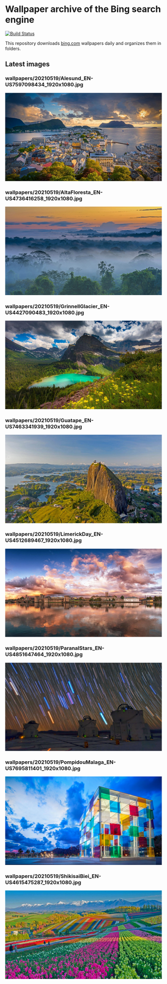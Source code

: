 # Wallpaper archive of the Bing search engine

[![Build Status](https://travis-ci.org/kijart/bing-daily-images-dl.svg?branch=wallpapers)](https://travis-ci.org/kijart/bing-daily-images-dl)

This repository downloads [bing.com](https://www.bing.com) wallpapers daily and organizes them in folders.

## Latest images

<!-- Wallpapers -->

### wallpapers/20210519/Alesund_EN-US7597098434_1920x1080.jpg

![wallpapers/20210519/Alesund_EN-US7597098434_1920x1080.jpg](wallpapers/20210519/Alesund_EN-US7597098434_1920x1080.jpg)

### wallpapers/20210519/AltaFloresta_EN-US4736416258_1920x1080.jpg

![wallpapers/20210519/AltaFloresta_EN-US4736416258_1920x1080.jpg](wallpapers/20210519/AltaFloresta_EN-US4736416258_1920x1080.jpg)

### wallpapers/20210519/GrinnellGlacier_EN-US4427090483_1920x1080.jpg

![wallpapers/20210519/GrinnellGlacier_EN-US4427090483_1920x1080.jpg](wallpapers/20210519/GrinnellGlacier_EN-US4427090483_1920x1080.jpg)

### wallpapers/20210519/Guatape_EN-US7463341939_1920x1080.jpg

![wallpapers/20210519/Guatape_EN-US7463341939_1920x1080.jpg](wallpapers/20210519/Guatape_EN-US7463341939_1920x1080.jpg)

### wallpapers/20210519/LimerickDay_EN-US4512689467_1920x1080.jpg

![wallpapers/20210519/LimerickDay_EN-US4512689467_1920x1080.jpg](wallpapers/20210519/LimerickDay_EN-US4512689467_1920x1080.jpg)

### wallpapers/20210519/ParanalStars_EN-US4851647464_1920x1080.jpg

![wallpapers/20210519/ParanalStars_EN-US4851647464_1920x1080.jpg](wallpapers/20210519/ParanalStars_EN-US4851647464_1920x1080.jpg)

### wallpapers/20210519/PompidouMalaga_EN-US7695811401_1920x1080.jpg

![wallpapers/20210519/PompidouMalaga_EN-US7695811401_1920x1080.jpg](wallpapers/20210519/PompidouMalaga_EN-US7695811401_1920x1080.jpg)

### wallpapers/20210519/ShikisaiBiei_EN-US4615475287_1920x1080.jpg

![wallpapers/20210519/ShikisaiBiei_EN-US4615475287_1920x1080.jpg](wallpapers/20210519/ShikisaiBiei_EN-US4615475287_1920x1080.jpg)

